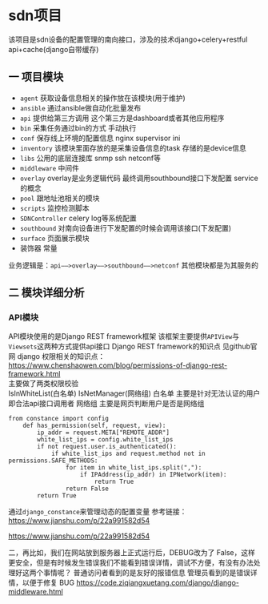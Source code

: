 # sdn项目
该项目是sdn设备的配置管理的南向接口，涉及的技术django+celery+restful api+cache(django自带缓存)

一 项目模块
---

- `agent`   获取设备信息相关的操作放在该模块(用于维护) 
- `ansible` 通过ansible做自动化批量发布
- `api`     提供给第三方调用 这个第三方是dashboard或者其他应用程序
- `bin`      采集任务通过bin的方式 手动执行
- `conf`      保存线上环境的配置信息 nginx supervisor ini
- `inventory`  该模块里面存放的是采集设备信息的task  存储的是device信息
- `libs`      公用的底层连接库 snmp ssh netconf等
- `middleware` 中间件
- `overlay`   overlay是业务逻辑代码 最终调用southbound接口下发配置 service的概念
- `pool`      跟地址池相关的模块
- `scripts`    监控检测脚本
- `SDNController` celery log等系统配置
- `southbound`   对南向设备进行下发配置的时候会调用该接口(下发配置)
- `surface`   页面展示模块
-  装饰器 常量

业务逻辑是：`api——>overlay——>southbound——>netconf`
其他模块都是为其服务的

二 模块详细分析
---
### API模块
API模块使用的是Django REST framework框架 该框架主要提供`APIView`与`Viewsets`这两种方式提供api接口
Django REST framework的知识点 见github官网
django 权限相关的知识点：https://www.chenshaowen.com/blog/permissions-of-django-rest-framework.html  
主要做了两类权限校验  
IsInWhiteList(白名单)  IsNetManager(网络组)
白名单 主要是针对无法认证的用户 即合法api接口调用者
网络组 主要是网页判断用户是否是网络组
```
from constance import config
    def has_permission(self, request, view):
        ip_addr = request.META["REMOTE_ADDR"]
        white_list_ips = config.white_list_ips
        if not request.user.is_authenticated():
            if white_list_ips and request.method not in permissions.SAFE_METHODS:
                for item in white_list_ips.split(","):
                    if IPAddress(ip_addr) in IPNetwork(item):
                        return True
                return False
        return True
```
通过`django_constance`来管理动态的配置变量 参考链接：https://www.jianshu.com/p/22a991582d54



https://www.jianshu.com/p/22a991582d54

二，再比如，我们在网站放到服务器上正式运行后，DEBUG改为了 False，这样更安全，但是有时候发生错误我们不能看到错误详情，调试不方便，有没有办法处理好这两个事情呢？
普通访问者看到的是友好的报错信息
管理员看到的是错误详情，以便于修复 BUG
https://code.ziqiangxuetang.com/django/django-middleware.html
